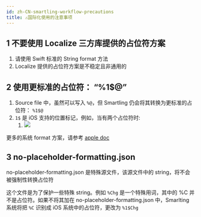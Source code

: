 ```yaml
---
id: zh-CN-smartling-workflow-precautions
title: ⚠️国际化使用的注意事项
---
```


## 1 不要使用 Localize 三方库提供的占位符方案

1. 请使用 Swift 标准的 String format 方法
2. Localize 提供的占位符方案是不稳定且非通用的

## 2 使用更标准的占位符： “%1$@”

1. Source file 中，虽然可以写入 `%@`，但 Smartling 仍会将其转换为更标准的占位符： `%1$@`
2. `1$` 是 iOS 支持的位置标记，例如，当有两个占位符时:
   1. ![](https://static.devfdg.net/static/mono-static/docs-ui/img/smartling-workflow-08.png)



更多的系统 format 方案，请参考 [apple doc](https://developer.apple.com/library/archive/documentation/Cocoa/Conceptual/Strings/Articles/formatSpecifiers.html)

## 3 no-placeholder-formatting.json

no-placeholder-formatting.json 是特殊源文件，该源文件中的 string，将不会被强制性转换占位符

这个文件是为了保护一些特殊 string。例如 `%Chg` 是一个特殊用词，其中的 %C 并不是占位符。如果不将其加在 no-placeholder-formatting.json 中，Smarlting 系统将把 `%C` 识别成 iOS 系统中的占位符，更改为 `%1$Chg`

